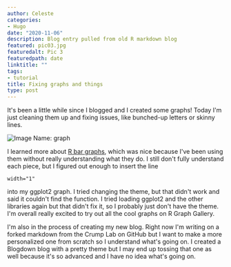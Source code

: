 ```yaml
---
author: Celeste
categories:
- Hugo
date: "2020-11-06"
description: Blog entry pulled from old R markdown blog
featured: pic03.jpg
featuredalt: Pic 3
featuredpath: date
linktitle: ""
tags:
- tutorial
title: Fixing graphs and things
type: post
---
```


It's been a little while since I blogged and I created some graphs! Today I'm just cleaning them up and fixing issues, like bunched-up letters or skinny lines. 

![Image Name: graph](/img/2020/11.06/graph.png)

I learned more about [R bar graphs](http://r-graph-gallery.com/), which was nice because I've been using them without really understanding what they do. I still don't fully understand each piece, but I figured out enough to insert the line 
````{r}
width="1"
````
into my ggplot2 graph. I tried changing the theme, but that didn't work and said it couldn't find the function. I tried loading ggplot2 and the other libraries again but that didn't fix it, so I probably just don't have the theme. I'm overall really excited to try out all the cool graphs on R Graph Gallery. 

I'm also in the process of creating my new blog. Right now I'm writing on a forked markdown from the Crump Lab on GitHub but I want to make a more personalized one from scratch so I understand what's going on. I created a Blogdown blog with a pretty theme but I may end up tossing that one as well because it's so advanced and I have no idea what's going on.